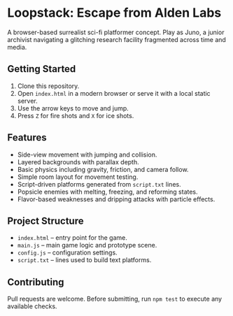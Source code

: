 # Loopstack: Escape from Alden Labs

A browser-based surrealist sci-fi platformer concept. Play as Juno, a junior
archivist navigating a glitching research facility fragmented across time and
media.

## Getting Started

1. Clone this repository.
2. Open `index.html` in a modern browser or serve it with a local static
   server.
3. Use the arrow keys to move and jump.
4. Press `Z` for fire shots and `X` for ice shots.

## Features

- Side-view movement with jumping and collision.
- Layered backgrounds with parallax depth.
- Basic physics including gravity, friction, and camera follow.
- Simple room layout for movement testing.
- Script-driven platforms generated from `script.txt` lines.
- Popsicle enemies with melting, freezing, and reforming states.
- Flavor-based weaknesses and dripping attacks with particle effects.

## Project Structure

- `index.html` – entry point for the game.
- `main.js` – main game logic and prototype scene.
- `config.js` – configuration settings.
- `script.txt` – lines used to build text platforms.

## Contributing

Pull requests are welcome. Before submitting, run `npm test` to execute any
available checks.
